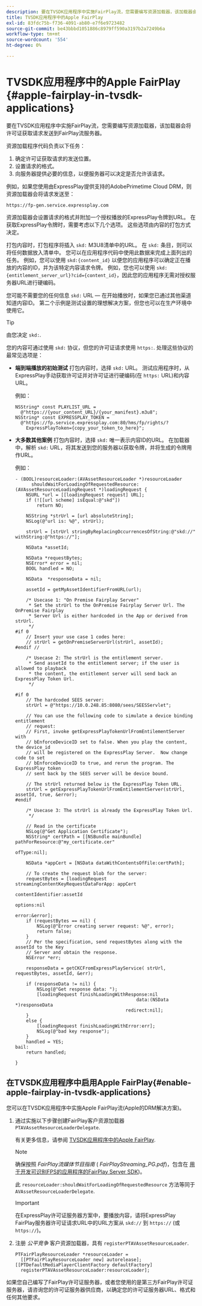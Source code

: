 ```yaml
---
description: 要在TVSDK应用程序中实施FairPlay流，您需要编写资源加载器，该加载器会将许可证获取请求发送到FairPlay流服务器。
title: TVSDK应用程序中的Apple FairPlay
exl-id: 83fdc75b-f736-4091-ab80-e7f6e9723482
source-git-commit: be43bbbd1051886c8979ff590a3197b2a7249b6a
workflow-type: tm+mt
source-wordcount: '554'
ht-degree: 0%

---
```


# TVSDK应用程序中的Apple FairPlay  {#apple-fairplay-in-tvsdk-applications}

要在TVSDK应用程序中实施FairPlay流，您需要编写资源加载器，该加载器会将许可证获取请求发送到FairPlay流服务器。

资源加载程序代码负责以下任务：

1. 确定许可证获取请求的发送位置。
1. 设置请求的格式。
1. 向服务器提供必要的信息，以便服务器可以决定是否允许该请求。

例如，如果您使用由ExpressPlay提供支持的AdobePrimetime Cloud DRM，则资源加载器会将请求发送至：

```
https://fp-gen.service.expressplay.com
```

资源加载器会设置请求的格式并附加一个授权播放的ExpressPlay令牌到URL。 在获取ExpressPlay令牌时，需要考虑以下几个选项。 这些选项由内容的打包方式决定。

打包内容时，打包程序将插入 `skd:` M3U8清单中的URL。 在 `skd:` 条目，则可以将任何数据放入清单中。 您可以在应用程序代码中使用此数据来完成上面列出的任务。 例如，您可以使用 `skd:{content_id}` 以便您的应用程序可以确定正在播放的内容的ID，并为该特定内容请求令牌。 例如，您也可以使用 `skd:{entitlement_server_url}?cid={content_id}`，因此您的应用程序无需对授权服务器URL进行硬编码。

您可能不需要您的任何信息 `skd:` URL — 在开始播放时，如果您已通过其他渠道知道内容ID。 第二个示例是测试设置的理想解决方案，但您也可以在生产环境中使用它。

>[!TIP]
>
>由您决定 `skd:`.

您的内容可通过使用 `skd:` 协议，但您的许可证请求使用 `https:`. 处理这些协议的最常见选项是：

* **端到端播放的初始测试** 打包内容时，选择 `skd:` URL。 测试应用程序时，从ExpressPlay手动获取许可证并对许可证进行硬编码(在 `https:` URL)和内容URL。

   例如：

   ```
   NSString* const PLAYLIST_URL =  
     @"https://{your_content_URL}/{your_manifest}.m3u8"; 
   NSString* const EXPRESSPLAY_TOKEN =  
     @"https://fp.service.expressplay.com:80/hms/fp/rights/? 
       ExpressPlayToken={copy_your_token_to_here}";
   ```

* **大多数其他案例** 打包内容时，选择 `skd:` 唯一表示内容ID的URL。 在加载器中，解析 `skd:` URL，将其发送到您的服务器以获取令牌，并将生成的令牌用作URL。

   例如：

   ```
   - (BOOL)resourceLoader:(AVAssetResourceLoader *)resourceLoader  
         shouldWaitForLoadingOfRequestedResource:(AVAssetResourceLoadingRequest *)loadingRequest { 
       NSURL *url = [[loadingRequest request] URL]; 
       if (![[url scheme] isEqual:@"skd"]) 
           return NO; 
   
       NSString *strUrl = [url absoluteString]; 
       NSLog(@"url is: %@", strUrl); 
   
       strUrl = [strUrl stringByReplacingOccurrencesOfString:@"skd://" withString:@"https://"]; 
   
       NSData *assetId; 
   
       NSData *requestBytes; 
       NSError* error = nil; 
       BOOL handled = NO; 
   
       NSData  *responseData = nil; 
   
       assetId = getMyAssetIdentifierFromURL(url); 
   
       /* Usecase 1: "On Premise Fairplay Server" 
        * Set the strUrl to the OnPremise Fairplay Server Url. The OnPremise Fairplay  
        * Server Url is either hardcoded in the App or derived from strUrl. 
        */ 
   #if 0  
       // Insert your use case 1 codes here: 
       // strUrl = getOnPremiseServerUrl(strUrl, assetId); 
   #endif // 
   
       /* Usecase 2: The strUrl is the entitlement server. 
        * Send assetId to the entitlement server; if the user is allowed to playback  
        * the content, the entitlement server will send back an ExpressPlay Token Url. 
        */ 
   
   #if 0 
       // The hardcoded SEES server: 
       strUrl = @"https://10.0.248.85:8080/sees/SEESServlet"; 
   
       // You can use the following code to simulate a device binding entitlement  
       // request:  
       // First, invoke getExpressPlayTokenUrlFromEntilementServer with  
       // bEnforceDeviceID set to false. When you play the content, the device_id  
       // will be registered on the ExpressPlay Server.  Now change code to set  
       // bEnforceDeviceID to true, and rerun the program. The ExpressPlay token  
       // sent back by the SEES server will be device bound. 
   
       // The strUrl returned below is the ExpressPlay Token URL. 
       strUrl = getExpressPlayTokenUrlFromEntilementServer(strUrl, assetId, true, &error); 
   #endif 
   
       /* Usecase 3: The strUrl is already the ExpressPlay Token Url. 
        */ 
   
       // Read in the certificate 
       NSLog(@"Get Application Certificate"); 
       NSString* certPath = [[NSBundle mainBundle] pathForResource:@"my_certificate.cer"  
                                                            ofType:nil]; 
   
       NSData *appCert = [NSData dataWithContentsOfFile:certPath]; 
   
       // To create the request blob for the server: 
       requestBytes = [loadingRequest streamingContentKeyRequestDataForApp: appCert 
                                                         contentIdentifier:assetId  
                                                                   options:nil  
                                                                     error:&error]; 
       if (requestBytes == nil) { 
           NSLog(@"Error creating server request: %@", error); 
           return false; 
       } 
       // Per the specification, send requestBytes along with the assetId to the Key 
       // Server and obtain the response. 
       NSError *err; 
   
       responseData = getCKCFromExpressPlayService( strUrl, requestBytes, assetId, &err); 
   
       if (responseData != nil) { 
           NSLog(@"Get response data: "); 
           [loadingRequest finishLoadingWithResponse:nil  
                                                data:(NSData *)responseData 
                                            redirect:nil]; 
       } 
       else { 
           [loadingRequest finishLoadingWithError:err]; 
           NSLog(@"bad key response"); 
       } 
       handled = YES; 
   bail: 
       return handled; 
   
   }
   ```

## 在TVSDK应用程序中启用Apple FairPlay{#enable-apple-fairplay-in-tvsdk-applications}

您可以在TVSDK应用程序中实施Apple FairPlay流(Apple的DRM解决方案)。

1. 通过实施以下步骤创建FairPlay客户资源加载器 `PTAVAssetResourceLoaderDelegate`.

   有关更多信息，请参阅 [TVSDK应用程序中的Apple FairPlay](../../../tvsdk-1.4-for-ios/c-psdk-ios-1.4-drm-content-security/c-psdk-ios-1.4-apple-fairplay-tvsdk/c-psdk-ios-1.4-apple-fairplay-tvsdk.md).

   >[!NOTE]
   >
   >确保按照 *FairPlay流媒体节目指南* ( *FairPlayStreaming_PG.pdf*)，包含在 [用于开发可识别FPS的应用程序的FairPlay Server SDK](https://developer.apple.com/services-account/download?path=/Developer_Tools/FairPlay_Streaming_SDK/FairPlay_Streaming_Server_SDK.zip))。

   此 `resourceLoader:shouldWaitForLoadingOfRequestedResource` 方法等同于 `AVAssetResourceLoaderDelegate`.

   >[!IMPORTANT]
   >
   >在ExpressPlay许可证服务器方案中，要播放内容，请将ExpressPlay FairPlay服务器许可证请求URL中的URL方案从 `skd://` 到 `https://` (或 `https://`)。

1. 注册 *公平竞争* 客户资源加载器，具有 `registerPTAVAssetResourceLoader`.

   ```
   PTFairPlayResourceLoader *resourceLoader =  
     [[PTFairPlayResourceLoader new] autorelease];  
   [[PTDefaultMediaPlayerClientFactory defaultFactory]  
     registerPTAVAssetResourceLoader:resourceLoader];
   ```

如果您自己编写了FairPlay许可证服务器，或者您使用的是第三方FairPlay许可证服务器，请咨询您的许可证服务器供应商，以确定您的许可证服务器URL、格式和任何其他要求。
